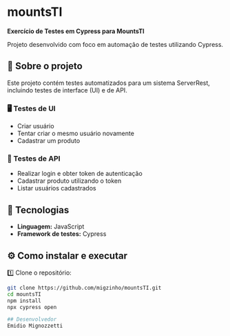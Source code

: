 # mountsTI

**Exercício de Testes em Cypress para MountsTI**

Projeto desenvolvido com foco em automação de testes utilizando Cypress.

## 📌 Sobre o projeto

Este projeto contém testes automatizados para um sistema ServerRest, incluindo testes de interface (UI) e de API.

### 🖥 Testes de UI

- Criar usuário
- Tentar criar o mesmo usuário novamente
- Cadastrar um produto

### 🔑 Testes de API

- Realizar login e obter token de autenticação
- Cadastrar produto utilizando o token
- Listar usuários cadastrados

## 🚀 Tecnologias

- **Linguagem:** JavaScript
- **Framework de testes:** Cypress

## ⚙️ Como instalar e executar

1️⃣ Clone o repositório:
```bash
git clone https://github.com/migzinho/mountsTI.git
cd mountsTI
npm install
npx cypress open

## Desenvolvedor
Emidio Mignozzetti